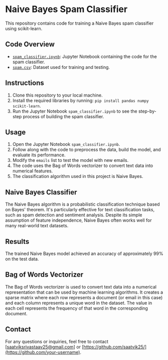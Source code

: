 # Naive Bayes Spam Classifier

This repository contains code for training a Naive Bayes spam classifier using scikit-learn.

## Code Overview

- [`spam_classifier.ipynb`](spam_classifier.ipynb): Jupyter Notebook containing the code for the spam classifier.
- [`spam.csv`](spam.csv): Dataset used for training and testing.

## Instructions

1. Clone this repository to your local machine.
2. Install the required libraries by running: `pip install pandas numpy scikit-learn`.
3. Run the Jupyter Notebook `spam_classifier.ipynb` to see the step-by-step process of building the spam classifier.

## Usage

1. Open the Jupyter Notebook `spam_classifier.ipynb`.
2. Follow along with the code to preprocess the data, build the model, and evaluate its performance.
3. Modify the `emails` list to test the model with new emails.
4. The code uses the Bag of Words vectorizer to convert text data into numerical features.
5. The classification algorithm used in this project is Naive Bayes.

## Naive Bayes Classifier

The Naive Bayes algorithm is a probabilistic classification technique based on Bayes' theorem. It's particularly effective for text classification tasks, such as spam detection and sentiment analysis. Despite its simple assumption of feature independence, Naive Bayes often works well for many real-world text datasets.

## Results

The trained Naive Bayes model achieved an accuracy of approximately 99% on the test data.

## Bag of Words Vectorizer

The Bag of Words vectorizer is used to convert text data into a numerical representation that can be used by machine learning algorithms. It creates a sparse matrix where each row represents a document (or email in this case) and each column represents a unique word in the dataset. The value in each cell represents the frequency of that word in the corresponding document.


## Contact

For any questions or inquiries, feel free to contact [saatviksrivastaav25@gmail.com] or [https://github.com/saatvik25/](https://github.com/your-username).
